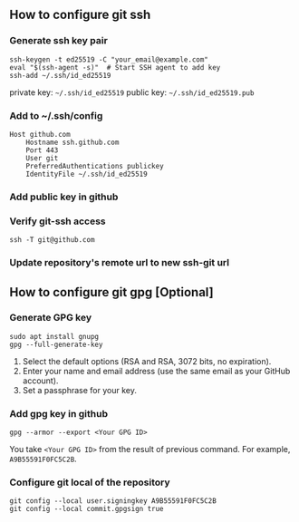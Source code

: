 ## How to configure git ssh
### Generate ssh key pair
```shell
ssh-keygen -t ed25519 -C "your_email@example.com"
eval "$(ssh-agent -s)"  # Start SSH agent to add key
ssh-add ~/.ssh/id_ed25519
```
private key: `~/.ssh/id_ed25519`
public key: `~/.ssh/id_ed25519.pub`

### Add to ~/.ssh/config

```text
Host github.com
    Hostname ssh.github.com
    Port 443
    User git
    PreferredAuthentications publickey
    IdentityFile ~/.ssh/id_ed25519
```

### Add public key in github
### Verify git-ssh access
```shell
ssh -T git@github.com
```
### Update repository's remote url to new ssh-git url

## How to configure git gpg [Optional]
### Generate GPG key
```shell
sudo apt install gnupg
gpg --full-generate-key
```

1. Select the default options (RSA and RSA, 3072 bits, no expiration).
2. Enter your name and email address (use the same email as your GitHub account).
3. Set a passphrase for your key.

### Add gpg key in github
```shell
gpg --armor --export <Your GPG ID>
```
You take `<Your GPG ID>` from the result of previous command. For example, `A9B55591F0FC5C2B`.

### Configure git local of the repository

```shell
git config --local user.signingkey A9B55591F0FC5C2B
git config --local commit.gpgsign true
```
